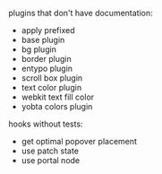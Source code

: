 plugins that don't have documentation:
  * apply prefixed
  * base plugin
  * bg plugin
  * border plugin
  * entypo plugin
  * scroll box plugin
  * text color plugin
  * webkit text fill color
  * yobta colors plugin

hooks without tests:
  * get optimal popover placement
  * use patch state
  * use portal node
